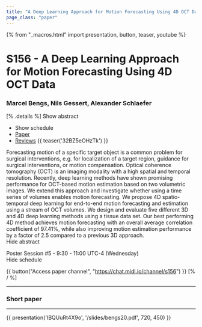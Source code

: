 ```yaml
---
title: "A Deep Learning Approach for Motion Forecasting Using 4D OCT Data"
page_class: "paper"
---
```


{% from "_macros.html" import presentation, button, teaser, youtube %}

# S156 - A Deep Learning Approach for Motion Forecasting Using 4D OCT Data

### Marcel Bengs, Nils Gessert, Alexander Schlaefer

[% .details %]
<a class="toggle_visibility" data-selector=".abstract" data-level="3">Show abstract</a>
- <a class="toggle_visibility" data-selector=".schedule" data-level="3">Show schedule</a>
- <a href="https://openreview.net/pdf?id=WVd56kgRV">Paper</a>
- <a href="https://openreview.net/forum?id=WVd56kgRV">Reviews</a>
{{ teaser('32BZ5eOHzTk') }}

<p>
    <span class="abstract">
        Forecasting motion of a specific target object is a common problem for surgical interventions, e.g. for localization of a target region, guidance for surgical interventions, or motion compensation. Optical coherence tomography (OCT) is an imaging modality with a high spatial and temporal resolution. Recently, deep learning methods have shown promising performance for OCT-based motion estimation based on two volumetric images. We extend this approach and investigate whether using a time series of volumes enables motion forecasting. We propose 4D spatio-temporal deep learning for end-to-end motion forecasting and estimation using a stream of OCT volumes. We design and evaluate five different 3D and 4D deep learning methods using a tissue data set. Our best performing 4D method  achieves motion forecasting with an overall average correlation coefficient of 97.41%, while also improving motion estimation performance by a factor of 2.5 compared to a previous 3D approach. 
        <br>
        <span class="actions"><a class="toggle_visibility" data-level="2">Hide abstract</a></span>
    </span>
</p>

<p>
    <span class="schedule">
        Poster Session #5  - 9:30 - 11:00 UTC-4 (Wednesday)
        <br>
        <span class="actions"><a class="toggle_visibility" data-level="2">Hide schedule</a></span>
    </span>
</p>

{{ button("Access paper channel", "https://chat.midl.io/channel/s156") }}
[% / %]

---

### Short paper

---

{{ presentation('IBQUuRt4X9o', '/slides/bengs20.pdf', 720, 450) }}